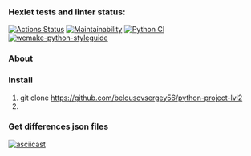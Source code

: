 ### Hexlet tests and linter status:
[![Actions Status](https://github.com/belousovsergey56/python-project-lvl2/workflows/hexlet-check/badge.svg)](https://github.com/belousovsergey56/python-project-lvl2/actions)
[![Maintainability](https://api.codeclimate.com/v1/badges/009c3d56eb42b8e8f658/maintainability)](https://codeclimate.com/github/belousovsergey56/python-project-lvl2/maintainability)
[![Python CI](https://github.com/belousovsergey56/python-project-lvl2/actions/workflows/linter.yml/badge.svg)](https://github.com/belousovsergey56/python-project-lvl2/actions/workflows/linter.yml)
[![wemake-python-styleguide](https://img.shields.io/badge/style-wemake-000000.svg)](https://github.com/wemake-services/wemake-python-styleguide)

### About
### Install
1. git clone https://github.com/belousovsergey56/python-project-lvl2
2. 
### Get differences json files
[![asciicast](https://asciinema.org/a/XGu2J9fwv2RcR3hqVMxYjv3Zl.svg)](https://asciinema.org/a/XGu2J9fwv2RcR3hqVMxYjv3Zl)
